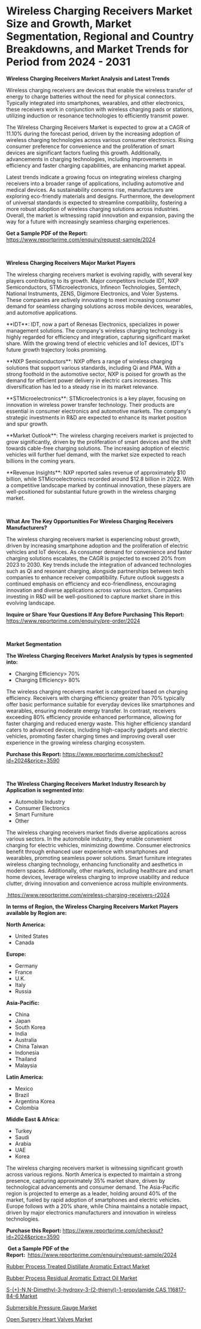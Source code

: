 <p><h1>Wireless Charging Receivers Market Size and Growth, Market Segmentation, Regional and Country Breakdowns, and Market Trends for Period from 2024 -  2031</h1></p><p><strong>Wireless Charging Receivers Market Analysis and Latest Trends</strong></p>
<p><p>Wireless charging receivers are devices that enable the wireless transfer of energy to charge batteries without the need for physical connectors. Typically integrated into smartphones, wearables, and other electronics, these receivers work in conjunction with wireless charging pads or stations, utilizing induction or resonance technologies to efficiently transmit power.</p><p>The Wireless Charging Receivers Market is expected to grow at a CAGR of 11.10% during the forecast period, driven by the increasing adoption of wireless charging technologies across various consumer electronics. Rising consumer preference for convenience and the proliferation of smart devices are significant factors fueling this growth. Additionally, advancements in charging technologies, including improvements in efficiency and faster charging capabilities, are enhancing market appeal.</p><p>Latest trends indicate a growing focus on integrating wireless charging receivers into a broader range of applications, including automotive and medical devices. As sustainability concerns rise, manufacturers are exploring eco-friendly materials and designs. Furthermore, the development of universal standards is expected to streamline compatibility, fostering a more robust adoption of wireless charging solutions across industries. Overall, the market is witnessing rapid innovation and expansion, paving the way for a future with increasingly seamless charging experiences.</p></p>
<p><strong>Get a Sample PDF of the Report:&nbsp;</strong> <a href="https://www.reportprime.com/enquiry/request-sample/2024">https://www.reportprime.com/enquiry/request-sample/2024</a></p>
<p>&nbsp;</p>
<p><strong>Wireless Charging Receivers Major Market Players</strong></p>
<p><p>The wireless charging receivers market is evolving rapidly, with several key players contributing to its growth. Major competitors include IDT, NXP Semiconductors, STMicroelectronics, Infineon Technologies, Semtech, National Instruments, ZENS, Digimore Electronics, and Voler Systems. These companies are actively innovating to meet increasing consumer demand for seamless charging solutions across mobile devices, wearables, and automotive applications.</p><p>**IDT**: IDT, now a part of Renesas Electronics, specializes in power management solutions. The company's wireless charging technology is highly regarded for efficiency and integration, capturing significant market share. With the growing trend of electric vehicles and IoT devices, IDT's future growth trajectory looks promising.</p><p>**NXP Semiconductors**: NXP offers a range of wireless charging solutions that support various standards, including Qi and PMA. With a strong foothold in the automotive sector, NXP is poised for growth as the demand for efficient power delivery in electric cars increases. This diversification has led to a steady rise in its market relevance.</p><p>**STMicroelectronics**: STMicroelectronics is a key player, focusing on innovation in wireless power transfer technology. Their products are essential in consumer electronics and automotive markets. The company's strategic investments in R&D are expected to enhance its market position and spur growth.</p><p>**Market Outlook**: The wireless charging receivers market is projected to grow significantly, driven by the proliferation of smart devices and the shift towards cable-free charging solutions. The increasing adoption of electric vehicles will further fuel demand, with the market size expected to reach billions in the coming years.</p><p>**Revenue Insights**: NXP reported sales revenue of approximately $10 billion, while STMicroelectronics recorded around $12.8 billion in 2022. With a competitive landscape marked by continual innovation, these players are well-positioned for substantial future growth in the wireless charging market.</p></p>
<p>&nbsp;</p>
<p><strong>What Are The Key Opportunities For Wireless Charging Receivers Manufacturers?</strong></p>
<p><p>The wireless charging receivers market is experiencing robust growth, driven by increasing smartphone adoption and the proliferation of electric vehicles and IoT devices. As consumer demand for convenience and faster charging solutions escalates, the CAGR is projected to exceed 20% from 2023 to 2030. Key trends include the integration of advanced technologies such as Qi and resonant charging, alongside partnerships between tech companies to enhance receiver compatibility. Future outlook suggests a continued emphasis on efficiency and eco-friendliness, encouraging innovation and diverse applications across various sectors. Companies investing in R&D will be well-positioned to capture market share in this evolving landscape.</p></p>
<p><strong>Inquire or Share Your Questions If Any Before Purchasing This Report:</strong> <a href="https://www.reportprime.com/enquiry/pre-order/2024">https://www.reportprime.com/enquiry/pre-order/2024</a></p>
<p>&nbsp;</p>
<p><strong>Market Segmentation</strong></p>
<p><strong>The Wireless Charging Receivers Market Analysis by types is segmented into:</strong></p>
<p><ul><li>Charging Efficiency> 70%</li><li>Charging Efficiency> 80%</li></ul></p>
<p><p>The wireless charging receivers market is categorized based on charging efficiency. Receivers with charging efficiency greater than 70% typically offer basic performance suitable for everyday devices like smartphones and wearables, ensuring moderate energy transfer. In contrast, receivers exceeding 80% efficiency provide enhanced performance, allowing for faster charging and reduced energy waste. This higher efficiency standard caters to advanced devices, including high-capacity gadgets and electric vehicles, promoting faster charging times and improving overall user experience in the growing wireless charging ecosystem.</p></p>
<p><strong>Purchase this Report:&nbsp;</strong><a href="https://www.reportprime.com/checkout?id=2024&price=3590">https://www.reportprime.com/checkout?id=2024&price=3590</a></p>
<p>&nbsp;</p>
<p><strong>The Wireless Charging Receivers Market Industry Research by Application is segmented into:</strong></p>
<p><ul><li>Automobile Industry</li><li>Consumer Electronics</li><li>Smart Furniture</li><li>Other</li></ul></p>
<p><p>The wireless charging receivers market finds diverse applications across various sectors. In the automobile industry, they enable convenient charging for electric vehicles, minimizing downtime. Consumer electronics benefit through enhanced user experience with smartphones and wearables, promoting seamless power solutions. Smart furniture integrates wireless charging technology, enhancing functionality and aesthetics in modern spaces. Additionally, other markets, including healthcare and smart home devices, leverage wireless charging to improve usability and reduce clutter, driving innovation and convenience across multiple environments.</p></p>
<p><a href="https://www.reportprime.com/wireless-charging-receivers-r2024">&nbsp;https://www.reportprime.com/wireless-charging-receivers-r2024</a></p>
<p><strong>In terms of Region, the Wireless Charging Receivers Market Players available by Region are:</strong></p>
<p>
    <p> <strong> North America: </strong>
        <ul>
            <li>United States</li>
            <li>Canada</li>
        </ul>
        </p> 
    <p> <strong> Europe: </strong>
        <ul>
            <li>Germany</li>
            <li>France</li>
            <li>U.K.</li>
            <li>Italy</li>
            <li>Russia</li>
        </ul>
        </p> 
    <p> <strong> Asia-Pacific: </strong>
        <ul>
            <li>China</li>
            <li>Japan</li>
            <li>South Korea</li>
            <li>India</li>
            <li>Australia</li>
            <li>China Taiwan</li>
            <li>Indonesia</li>
            <li>Thailand</li>
            <li>Malaysia</li>
        </ul>
        </p> 
    <p> <strong> Latin America: </strong>
        <ul>
            <li>Mexico</li>
            <li>Brazil</li>
            <li>Argentina Korea</li>
            <li>Colombia</li>
        </ul>
        </p> 
    <p> <strong> Middle East & Africa: </strong>
        <ul>
            <li>Turkey</li>
            <li>Saudi</li>
            <li>Arabia</li>
            <li>UAE</li>
            <li>Korea</li>
        </ul>
    </p>
    </p>
<p><p>The wireless charging receivers market is witnessing significant growth across various regions. North America is expected to maintain a strong presence, capturing approximately 35% market share, driven by technological advancements and consumer demand. The Asia-Pacific region is projected to emerge as a leader, holding around 40% of the market, fueled by rapid adoption of smartphones and electric vehicles. Europe follows with a 20% share, while China maintains a notable impact, driven by major electronics manufacturers and innovation in wireless technologies.</p></p>
<p><strong>Purchase this Report: </strong><a href="https://www.reportprime.com/checkout?id=2024&price=3590">https://www.reportprime.com/checkout?id=2024&price=3590</a></p>
<p>&nbsp;<strong>Get a Sample PDF of the Report:&nbsp;&nbsp;</strong><a href="https://www.reportprime.com/enquiry/request-sample/2024">https://www.reportprime.com/enquiry/request-sample/2024</a></p>
<p><strong></strong></p>
<p><p><a href="https://medium.com/@garthstehriii/rubber-process-treated-distillate-aromatic-extract-market-share-and-new-trends-analysis-by-its-753be5133875">Rubber Process Treated Distillate Aromatic Extract Market</a></p><p><a href="https://medium.com/@garthstehriii/future-trends-in-global-rubber-process-residual-aromatic-extract-oil-market-market-insights-and-5618dc2b1018">Rubber Process Residual Aromatic Extract Oil Market</a></p><p><a href="https://issuu.com/reportprime-2/docs/s-nn-dimethyl-3-hydroxy-3-2-thienyl_e1a040e474db38">S-(+)-N,N-Dimethyl-3-hydroxy-3-(2-thienyl)-1-propylamide CAS 116817-84-6 Market</a></p><p><a href="https://www.linkedin.com/pulse/what-innovations-market-trends-shaping-submersible-pressure-rzvde?trackingId=DB3kvglnSd2YA5V54qpLtw%3D%3D">Submersible Pressure Gauge Market</a></p><p><a href="https://issuu.com/reportprime-2/docs/open-surgery-heart-valves-market-si_eb2b464a13370a">Open Surgery Heart Valves Market</a></p></p>